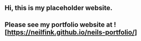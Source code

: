 ## Hi, this is my placeholder website.

## Please see my portfolio website at ![https://neilfink.github.io/neils-portfolio/]
